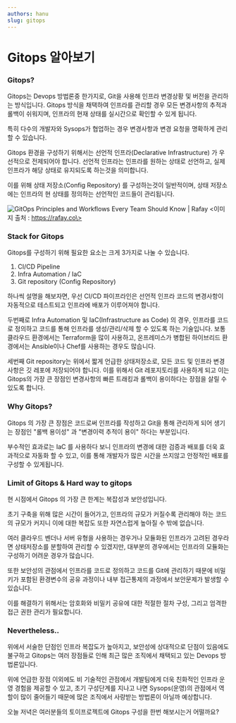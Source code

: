 ```yaml
---
authors: hanu
slug: gitops
---
```


# Gitops 알아보기

### Gitops?
Gitops는 Devops 방법론중 한가지로, Git을 사용해 인프라 변경상황 및 버전을 관리하는 방식입니다. Gitops 방식을 채택하여 인프라를 관리할 경우 모든 변경사항의 추적과 롤백이 쉬워지며, 인프라의 현재 상태를 실시간으로 확인할 수 있게 됩니다.

특히 다수의 개발자와 Sysops가 협업하는 경우 변경사항과 변경 요청을 명확하게 관리할 수 있습니다.

Gitops 환경을 구성하기 위해서는 선언적 인프라(Declarative Infrastructure) 가 
우선적으로 전제되어야 합니다. 선언적 인프라는 인프라를 원하는 상태로 선언하고, 실제 인프라가 해당 상태로 유지되도록 하는것을 의미합니다.

이를 위해 상태 저장소(Config Repository) 를 구성하는것이 일반적이며, 상태 저장소에는 인프라의 현 상태를 정의하는 선언적인 코드들이 관리됩니다.

![GitOps Principles and Workflows Every Team Should Know | Rafay](https://rafay.co/wp-content/uploads/2021/11/GitOpsDiagram-v1-1024x638.jpg)
\<이미지 출처 : https://rafay.co\>
### Stack for Gitops

Gitops를 구성하기 위해 필요한 요소는 크게 3가지로 나눌 수 있습니다. 

1. CI/CD Pipeline
2. Infra Automation / IaC
3. Git repository (Config Repository)

하나씩 설명을 해보자면, 
우선 CI/CD 파이프라인은 선언적 인프라 코드의 변경사항이 자동적으로 테스트되고 인프라에 배포가 이루어져야 합니다.

두번째로 Infra Automation 및 IaC(Infrastructure as Code) 의 경우, 인프라를 코드로 정의하고 코드를 통해 인프라를 생성/관리/삭제 할 수 있도록 하는 기술입니다. 보통 클라우드 환경에서는 Terraform을 많이 사용하고, 온프레미스가 병합된 하이브리드 환경에서는 Ansible이나 Chef를 사용하는 경우도 많습니다.

세번째 Git repository는 위에서 짧게 언급한 상태저장소로, 모든 코드 및 인프라 변경사항은 깃 레포에 저장되어야 합니다. 이를 위해서 Git 레포지토리를 사용하게 되고 이는 Gitops의 가장 큰 장점인 변경사항의 빠른 트래킹과 롤백이 용이하다는 장점을 살릴 수 있도록 합니다.

### Why Gitops?
Gitops 의 가장 큰 장점은 코드로써 인프라를 작성하고 Git을 통해 관리하게 되어 생기는 장점인 "롤백 용이성" 과 "변경이력 추적이 용이" 하다는 부분입니다.

부수적인 효과로는 IaC 를 사용하다 보니 인프라의 변경에 대한 검증과 배포를 더욱 효과적으로 자동화 할 수 있고, 이를 통해 개발자가 많은 시간을 쓰지않고 안정적인 배포를 구성할 수 있게됩니다.

### Limit of Gitops & Hard way to gitops
현 시점에서 Gitops 의 가장 큰 한계는 복잡성과 보안성입니다. 

초기 구축을 위해 많은 시간이 들어가고, 인프라의 규모가 커질수록 관리해야 하는 코드의 규모가 커지니 이에 대한 복잡도 또한 자연스럽게 높아질 수 밖에 없습니다.

여러 클라우드 벤더나 서버 유형을 사용하는 경우거나 모듈화된 인프라가 고려된 경우라면 상태저장소를 분할하여 관리할 수 있겠지만, 대부분의 경우에서는 인프라의 모듈화는 구성하기 어려운 경우가 많습니다.

또한 보안성의 관점에서 인프라를 코드로 정의하고 코드를 Git에 관리하기 때문에 비밀키가 포함된 환경변수의 공유 과정이나 내부 접근통제의 과정에서 보안문제가 발생할 수 있습니다.

이를 해결하기 위해서는 암호화와 비밀키 공유에 대한 적절한 절차 구성, 그리고 엄격한 접근 권한 관리가 필요합니다.

### Nevertheless..
위에서 서술한 단점인 인프라 복잡도가 높아지고, 보안성에 상대적으로 단점이 있음에도 불구하고 Gitops는 여러 장점들로 인해 최근 많은 조직에서 채택되고 있는 Devops 방법론입니다.

위에 언급한 장점 이외에도 비 기술적인 관점에서 개발팀에게 더욱 친화적인 인프라 운영 경험을 제공할 수 있고, 초기 구성단계를 지나고 나면 Sysops(운영)의 관점에서 역할이 많이 줄어들기 때문에 많은 조직에서 사랑받는 방법론이 아닐까 예상합니다.

오늘 저녁은 여러분들의 토이프로젝트에 Gitops 구성을 한번 해보시는거 어떨까요?
